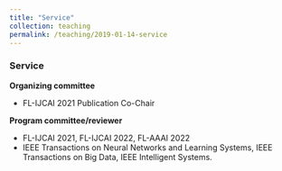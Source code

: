```yaml
---
title: "Service"
collection: teaching
permalink: /teaching/2019-01-14-service
---
```

### Service
**Organizing committee**
* FL-IJCAI 2021 Publication Co-Chair

**Program committee/reviewer**
* FL-IJCAI 2021, FL-IJCAI 2022, FL-AAAI 2022
* IEEE Transactions on Neural Networks and Learning Systems, IEEE Transactions on Big Data, IEEE Intelligent Systems.
